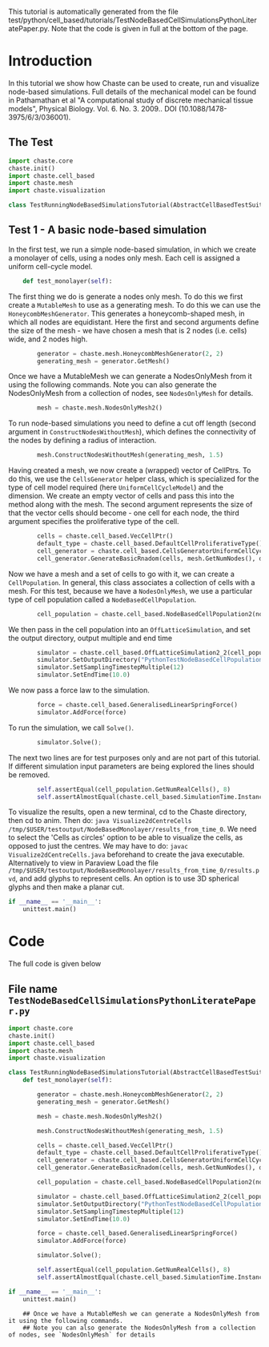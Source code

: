This tutorial is automatically generated from the file test/python/cell_based/tutorials/TestNodeBasedCellSimulationsPythonLiteratePaper.py.
Note that the code is given in full at the bottom of the page.



# Introduction
In this tutorial we show how Chaste can be used to create, run and visualize node-based simulations. Full details of the mechanical model can be found in Pathamathan et
al "A computational study of discrete mechanical tissue models", Physical Biology. Vol. 6. No. 3. 2009.. DOI (10.1088/1478-3975/6/3/036001).

## The Test

```python
import chaste.core
chaste.init()
import chaste.cell_based
import chaste.mesh
import chaste.visualization

class TestRunningNodeBasedSimulationsTutorial(AbstractCellBasedTestSuite):
```
## Test 1 - A basic node-based simulation
In the first test, we run a simple node-based simulation, in which we create a monolayer of cells,
using a nodes only mesh. Each cell is assigned a uniform cell-cycle model.

```python
    def test_monolayer(self):

```
The first thing we do is generate a nodes only mesh. To do this we first create a `MutableMesh` to use as a generating mesh.
To do this we can use the `HoneycombMeshGenerator`. This generates a honeycomb-shaped mesh, in which all nodes are equidistant.
Here the first and second arguments define the size of the mesh - we have chosen a mesh that is 2 nodes (i.e. cells) wide, and 2 nodes high.

```python
        generator = chaste.mesh.HoneycombMeshGenerator(2, 2)
        generating_mesh = generator.GetMesh()

```
Once we have a MutableMesh we can generate a NodesOnlyMesh from it using the following commands.
Note you can also generate the NodesOnlyMesh from a collection of nodes, see ​`NodesOnlyMesh` for details.

```python
        mesh = chaste.mesh.NodesOnlyMesh2()

```
To run node-based simulations you need to define a cut off length (second argument in `ConstructNodesWithoutMesh`),
which defines the connectivity of the nodes by defining a radius of interaction.

```python
        mesh.ConstructNodesWithoutMesh(generating_mesh, 1.5)

```
Having created a mesh, we now create a (wrapped) vector of CellPtrs. To do this, we use the `CellsGenerator` helper class,
which is specialized for the type of cell model required (here `UniformCellCycleModel`) and the dimension.
We create an empty vector of cells and pass this into the method along with the mesh.
The second argument represents the size of that the vector cells should become - one cell for each node,
the third argument specifies the proliferative type of the cell.

```python
        cells = chaste.cell_based.VecCellPtr()
        default_type = chaste.cell_based.DefaultCellProliferativeType()
        cell_generator = chaste.cell_based.CellsGeneratorUniformCellCycleModel_2()
        cell_generator.GenerateBasicRnadom(cells, mesh.GetNumNodes(), default_type)

```
Now we have a mesh and a set of cells to go with it, we can create a `CellPopulation`.
In general, this class associates a collection of cells with a mesh. For this test,
because we have a `NodesOnlyMesh`, we use a particular type of cell population called a `NodeBasedCellPopulation`.

```python
        cell_population = chaste.cell_based.NodeBasedCellPopulation2(nodes_only_mesh, cells)

```
We then pass in the cell population into an `OffLatticeSimulation`, and set the output directory, output multiple and end time

```python
        simulator = chaste.cell_based.OffLatticeSimulation2_2(cell_population)
        simulator.SetOutputDirectory("PythonTestNodeBasedCellPopulation")
        simulator.SetSamplingTimestepMultiple(12)
        simulator.SetEndTime(10.0)

```
We now pass a force law to the simulation.

```python
        force = chaste.cell_based.GeneralisedLinearSpringForce()
        simulator.AddForce(force)

```
To run the simulation, we call `Solve()`.

```python
        simulator.Solve();

```
The next two lines are for test purposes only and are not part of this tutorial.
If different simulation input parameters are being explored the lines should be removed.

```python
        self.assertEqual(cell_population.GetNumRealCells(), 8)
        self.assertAlmostEqual(chaste.cell_based.SimulationTime.Instance().GetTime(), 10.0, 6)

```
To visualize the results, open a new terminal, cd to the Chaste directory, then cd to anim.
Then do: `java Visualize2dCentreCells /tmp/$USER/testoutput/NodeBasedMonolayer/results_from_time_0`.
We need to select the 'Cells as circles' option to be able to visualize the cells, as opposed to just the centres.
We may have to do: `javac Visualize2dCentreCells.java` beforehand to create the java executable.
Alternatively to view in Paraview Load the file `/tmp/$USER/testoutput/NodeBasedMonolayer/results_from_time_0/results.pvd`,
and add glyphs to represent cells. An option is to use 3D spherical glyphs and then make a planar cut.

```python
if __name__ == '__main__':
    unittest.main()

```


# Code 
The full code is given below


## File name `TestNodeBasedCellSimulationsPythonLiteratePaper.py` 

```python
import chaste.core
chaste.init()
import chaste.cell_based
import chaste.mesh
import chaste.visualization

class TestRunningNodeBasedSimulationsTutorial(AbstractCellBasedTestSuite):
    def test_monolayer(self):

        generator = chaste.mesh.HoneycombMeshGenerator(2, 2)
        generating_mesh = generator.GetMesh()

        mesh = chaste.mesh.NodesOnlyMesh2()

        mesh.ConstructNodesWithoutMesh(generating_mesh, 1.5)

        cells = chaste.cell_based.VecCellPtr()
        default_type = chaste.cell_based.DefaultCellProliferativeType()
        cell_generator = chaste.cell_based.CellsGeneratorUniformCellCycleModel_2()
        cell_generator.GenerateBasicRnadom(cells, mesh.GetNumNodes(), default_type)

        cell_population = chaste.cell_based.NodeBasedCellPopulation2(nodes_only_mesh, cells)

        simulator = chaste.cell_based.OffLatticeSimulation2_2(cell_population)
        simulator.SetOutputDirectory("PythonTestNodeBasedCellPopulation")
        simulator.SetSamplingTimestepMultiple(12)
        simulator.SetEndTime(10.0)

        force = chaste.cell_based.GeneralisedLinearSpringForce()
        simulator.AddForce(force)

        simulator.Solve();

        self.assertEqual(cell_population.GetNumRealCells(), 8)
        self.assertAlmostEqual(chaste.cell_based.SimulationTime.Instance().GetTime(), 10.0, 6)

if __name__ == '__main__':
    unittest.main()

```
        ## Once we have a MutableMesh we can generate a NodesOnlyMesh from it using the following commands.
        ## Note you can also generate the NodesOnlyMesh from a collection of nodes, see ​`NodesOnlyMesh` for details


